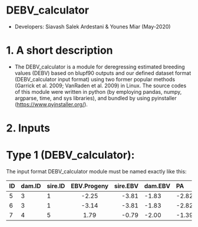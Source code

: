 # DEBV_calculator
* Developers: Siavash Salek Ardestani & Younes Miar (May-2020)
# 1. A short description
* The DEBV_calculator is a module for deregressing estimated breeding values (DEBV) based on blupf90 outputs and our defined dataset format (DEBV_calculator input format) using two former popular methods (Garrick et al. 2009; VanRaden et al. 2009) in Linux. The source codes of this module were written in python (by employing pandas, numpy, argparse, time, and sys libraries), and bundled by using pyinstaller (https://www.pyinstaller.org/).


# 2. Inputs
# Type 1 (DEBV_calculator):
The input format DEBV_calculator module must be named exactly like this:

| ID| dam.ID  | sire.ID|EBV.Progeny|sire.EBV| dam.EBV| PA      |sire.ebv.rel|dam.ebv.rel| progeny.ebv.rel|PA.rel          |
| :-|:------- | ------ |:---------:| ------:| :------|:------- | ---------- |:---------:| --------------:|------          |
| 5 | 3       | 1      |-2.25      |-3.81   |-1.83   |-2.82    |0.86        |0.58       |0.73            |0.73            |
| 6 | 3       | 1      |-3.14      |-3.81   |-1.83   |-2.82    |0.86        |0.58       |0.48            |0.73            |
| 7 | 4       | 5      |1.79       |-0.79   |-2.00   |-1.39    |0.69        |0.50       |0.45            |0.73            |
